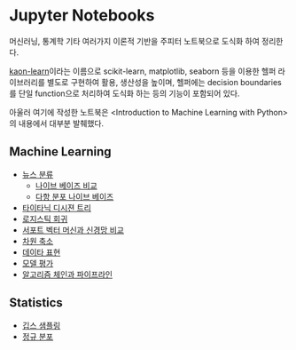# Jupyter Notebooks
머신러닝, 통계학 기타 여러가지 이론적 기반을 주피터 노트북으로 도식화 하여 정리한다.

[kaon-learn](https://github.com/likejazz/kaon-learn)이라는 이름으로 scikit-learn, matplotlib, seaborn 등을 이용한 헬퍼 라이브러리를 별도로 구현하여 활용, 생산성을 높이며, 헬퍼에는 decision boundaries를 단일 function으로 처리하여 도식화 하는 등의 기능이 포함되어 있다.

아울러 여기에 작성한 노트북은 &lt;Introduction to Machine Learning with Python&gt;의 내용에서 대부분 발췌했다.

## Machine Learning
- [뉴스 분류](https://nbviewer.jupyter.org/github/likejazz/jupyter-notebooks/blob/master/news-classification.ipynb)
    - [나이브 베이즈 비교](https://nbviewer.jupyter.org/github/likejazz/jupyter-notebooks/blob/master/news-classification-nb.ipynb)
    - [다항 분포 나이브 베이즈](https://nbviewer.jupyter.org/github/likejazz/jupyter-notebooks/blob/master/multinomial-naive-bayes.ipynb)
- [타이타닉 디시젼 트리](https://nbviewer.jupyter.org/github/likejazz/jupyter-notebooks/blob/master/titanic.ipynb)
- [로지스틱 회귀](https://nbviewer.jupyter.org/github/likejazz/jupyter-notebooks/blob/master/logistic-regression.ipynb)
- [서포트 벡터 머신과 신경망 비교](https://nbviewer.jupyter.org/github/likejazz/jupyter-notebooks/blob/master/support-vector-machine-explained.ipynb)
- [차원 축소](https://nbviewer.jupyter.org/github/likejazz/jupyter-notebooks/blob/master/dimensionality-reduction.ipynb)
- [데이타 표현](https://nbviewer.jupyter.org/github/likejazz/jupyter-notebooks/blob/master/representing-data.ipynb)
- [모델 평가](https://nbviewer.jupyter.org/github/likejazz/jupyter-notebooks/blob/master/model-evaluation.ipynb)
- [알고리즘 체인과 파이프라인](https://nbviewer.jupyter.org/github/likejazz/jupyter-notebooks/blob/master/algorithm-chains-and-pipelines.ipynb)

## Statistics
- [깁스 샘플링](https://nbviewer.jupyter.org/github/likejazz/jupyter-notebooks/blob/master/gibbs-sampling.ipynb)
- [정규 분포](https://nbviewer.jupyter.org/github/likejazz/jupyter-notebooks/blob/master/gaussian-distribution.ipynb)
